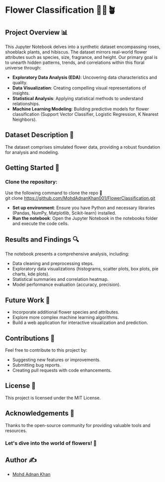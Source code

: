 # Flower Classification 🌹🌺🪴

## Project Overview 📊
This Jupyter Notebook delves into a synthetic dataset encompassing roses, shoeblack plants, and hibiscus. The dataset mirrors real-world flower attributes such as species, size, fragrance, and height. Our primary goal is to unearth hidden patterns, trends, and correlations within this floral universe through:

* **Exploratory Data Analysis (EDA)**: Uncovering data characteristics and quality.<br>
* **Data Visualization**: Creating compelling visual representations of insights.<br>
* **Statistical Analysis**: Applying statistical methods to understand relationships.<br>
* **Machine Learning Modeling**: Building predictive models for flower classification (Support Vector Classifier, Logistic Regression, K Nearest Neighbors).<br>

## Dataset Description 📁
The dataset comprises simulated flower data, providing a robust foundation for analysis and modeling.

## Getting Started 🚀

### Clone the repository: 
Use the following command to clone the repo 🔽<br>
git clone https://github.com/MohdAdnanKhan001/FlowerClassification.git

* **Set up environment**: Ensure you have Python and necessary libraries (Pandas, NumPy, Matplotlib, Scikit-learn) installed.<br>
* **Run the notebook**: Open the Jupyter Notebook in the notebooks folder and execute the code cells.<br>

## Results and Findings 🔍

The notebook presents a comprehensive analysis, including:

* Data cleaning and preprocessing steps.<br>
* Exploratory data visualizations (histograms, scatter plots, box plots, pie charts, kde plots).<br>
* Statistical summaries and correlation heatmap.<br>
* Model performance evaluation (accuracy, precision).<br>

## Future Work 🌱

* Incorporate additional flower species and attributes.<br>
* Explore more complex machine learning algorithms.<br>
* Build a web application for interactive visualization and prediction.<br>

## Contributions 🙌

Feel free to contribute to this project by:

* Suggesting new features or improvements.
* Submitting bug reports.
* Creating pull requests with code enhancements.

## License 📄
This project is licensed under the MIT License.

## Acknowledgements 🙏
Thanks to the open-source community for providing valuable tools and resources.

### Let's dive into the world of flowers! 🌸

## Author ✍️
* [Mohd Adnan Khan](https://www.linkedin.com/in/mohd-adnan--khan)
